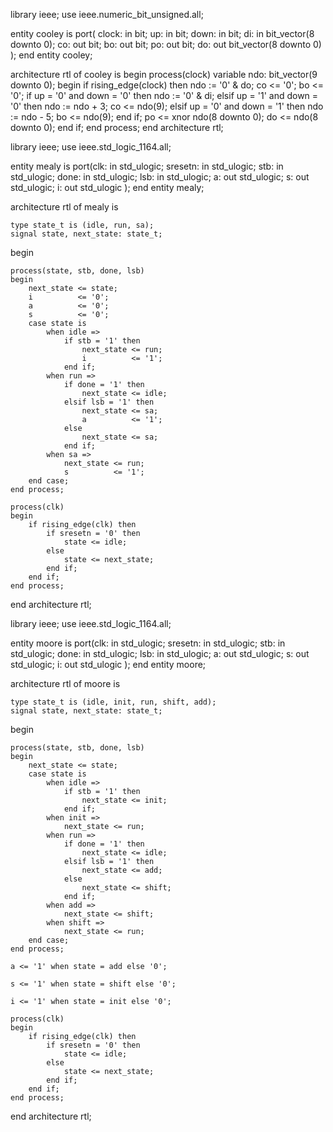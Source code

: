 library ieee;
use ieee.numeric_bit_unsigned.all;

entity cooley is
  port(
        clock: in  bit;
        up:    in  bit;
        down:  in  bit;
        di:    in  bit_vector(8 downto 0);
        co:    out bit;
        bo:    out bit;
        po:    out bit;
        do:    out bit_vector(8 downto 0)
      );
end entity cooley;

architecture rtl of cooley is
begin
  process(clock)
    variable ndo: bit_vector(9 downto 0);
  begin
    if rising_edge(clock) then
      ndo := '0' & do;
      co   <= '0';
      bo   <= '0';
      if up = '0' and down = '0' then
        ndo := '0' & di;
      elsif up = '1' and down = '0' then
        ndo := ndo + 3;
        co   <= ndo(9);
      elsif up = '0' and down = '1' then
        ndo := ndo - 5;
        bo   <= ndo(9);
      end if;
      po <= xnor ndo(8 downto 0);
      do <= ndo(8 downto 0);
    end if;
  end process;
end architecture rtl;

library ieee;
use ieee.std_logic_1164.all;

entity mealy is
	port(clk:     in  std_ulogic;
		 sresetn: in  std_ulogic;
		 stb:     in  std_ulogic;
		 done:    in  std_ulogic;
		 lsb:     in  std_ulogic;
		 a:       out std_ulogic;
		 s:       out std_ulogic;
		 i:       out std_ulogic
	 );
end entity mealy;

architecture rtl of mealy is

	type state_t is (idle, run, sa);
	signal state, next_state: state_t;

begin

	process(state, stb, done, lsb)
	begin
		next_state <= state;
		i          <= '0';
		a          <= '0';
		s          <= '0';
		case state is
			when idle =>
				if stb = '1' then
					next_state <= run;
					i          <= '1';
				end if;
			when run =>
				if done = '1' then
					next_state <= idle;
				elsif lsb = '1' then
					next_state <= sa;
					a          <= '1';
				else
					next_state <= sa;
				end if;
			when sa =>
				next_state <= run;
				s          <= '1';
		end case;
	end process;

	process(clk)
	begin
		if rising_edge(clk) then
			if sresetn = '0' then
				state <= idle;
			else
				state <= next_state;
			end if;
		end if;
	end process;

end architecture rtl;

library ieee;
use ieee.std_logic_1164.all;

entity moore is
	port(clk:     in  std_ulogic;
		 sresetn: in  std_ulogic;
		 stb:     in  std_ulogic;
		 done:    in  std_ulogic;
		 lsb:     in  std_ulogic;
		 a:       out std_ulogic;
		 s:       out std_ulogic;
		 i:       out std_ulogic
	 );
end entity moore;

architecture rtl of moore is

	type state_t is (idle, init, run, shift, add);
	signal state, next_state: state_t;

begin

	process(state, stb, done, lsb)
	begin
		next_state <= state;
		case state is
			when idle =>
				if stb = '1' then
					next_state <= init;
				end if;
			when init =>
				next_state <= run;
			when run =>
				if done = '1' then
					next_state <= idle;
				elsif lsb = '1' then
					next_state <= add;
				else
					next_state <= shift;
				end if;
			when add =>
				next_state <= shift;
			when shift =>
				next_state <= run;
		end case;
	end process;

	a <= '1' when state = add else '0';

	s <= '1' when state = shift else '0';

	i <= '1' when state = init else '0';

	process(clk)
	begin
		if rising_edge(clk) then
			if sresetn = '0' then
				state <= idle;
			else
				state <= next_state;
			end if;
		end if;
	end process;

end architecture rtl;
